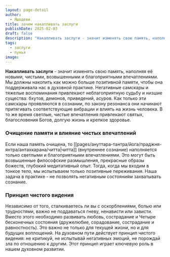 ```yaml
---
layout: page-detail
author:
  - Яшодеви
title: зачем накапливать заслуги
publishDate: 2025-02-03
draft: false
description: "Накапливать заслуги - значит изменять свою память, наполняя её новыми, чистыми, возвышенными и благоприятными впечатлениями. Мы должны накопить как можно больше позитивной памяти, чтобы она поддерживала нас в духовной практике. Негативные самскары и тяжелые воспоминания привлекают неблагоприятную судьбу и низшие существа: бхутов, демонов, приведений, асуров. Как только эти самскары проявляются в сознании, по закону резонанса они начинают притягивать соответствующие вибрации и влиять на жизнь человека. В то же время светлые, чистые впечатления привлекают святых, благословения Богов, долгую жизнь и крепкое здоровье."
tags:
  - заслуги
  - пунья
image:
---
```

**Накапливать заслуги** - значит изменять свою память, наполняя её новыми, чистыми, возвышенными и благоприятными впечатлениями. Мы должны накопить как можно больше позитивной памяти, чтобы она поддерживала нас в духовной практике. Негативные самскары и тяжелые воспоминания привлекают неблагоприятную судьбу и низшие существа: бхутов, демонов, приведений, асуров. Как только эти самскары проявляются в сознании, по закону резонанса они начинают притягивать соответствующие вибрации и влиять на жизнь человека. В то же время светлые, чистые впечатления привлекают святых, благословения Богов, долгую жизнь и крепкое здоровье.

### Очищение памяти и влияние чистых впечатлений

Если наша память очищена, то [[pages/ануттара-тантра/йога/праджня-янтра/антахкарана/читта|читта]] (внутреннее сознание) наполняется только светлыми и благоприятными впечатлениями. Это могут быть возвышенные философские размышления, прекрасные образы божеств, глубокий медитативный опыт. Тогда, когда мы входим в тонкое тело, мы испытываем только позитивные переживания. Наша задача в практике - не позволять негативным состояниям захватывать сознание.

### Принцип чистого видения

Независимо от того, сталкиваетесь ли вы с оскорблениями, болью или трудностями, важно не поддаваться гневу, ненависти или зависти. Вместо этого необходимо развивать любовь, сострадание и Четыре бесконечных состояния (дружелюбие, сорадование, сострадание и равностность). Это важно не только для текущей жизни, но и для будущих воплощений. На духовном пути действует принцип чистого видения: не критикуй, не испытывай негативных эмоций, не порождай зла по отношению к другим. Этот принцип играет ключевую роль в нашем духовном развитии.